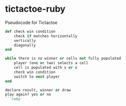 # tictactoe-ruby

Pseudocode for Tictactoe

```ruby
def check win condition
	check if matches horizontally
	vertically
	diagonally
end

while there is no winner or cells not fully populated
	player (one or two) selects a cell
	cell is populated with x or o
	check win condition
	switch to next player
end

declare result, winner or draw
play again? yes or no
```ruby
